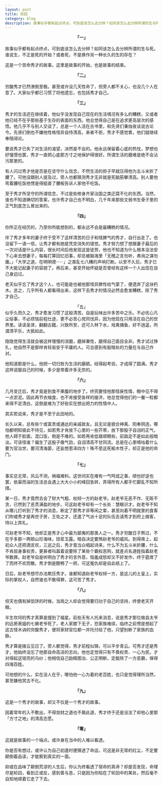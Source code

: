 ```yaml
---
layout: post
title: 轮回
category: blog
description: 故事似乎都有起点终点，可到底该怎么去分辨？如同该怎么去分辨所谓的生与死。谁说生，不正是死的开始？或者死，不是换作另一种长久的生的存在？这是一个苦命秀才的故事。这里是故事的开始，也是故事的结束。穷酸秀才已然潦倒至极。甚至或许没几天性命了，但旁人都不关心······
---
```

__<center>「一」</center>__    
故事似乎都有起点终点，可到底该怎么去分辨？如同该怎么去分辨所谓的生与死。谁说生，不正是死的开始？或者死，不是换作另一种长久的生的存在？

这是一个苦命秀才的故事。这里是故事的开始，也是故事的结束。

__<center>「二」</center>__    
穷酸秀才已然潦倒至极。甚至或许没几天性命了，但旁人都不关心，也没几个人在意了。大家似乎都已习惯了将他遗忘，也包括秀才自己。

__<center>「三」</center>__    
秀才的生活还在继续着，他似乎没发现自己现在的生活境况有多么的糟糕，又或者他已经不在乎那些基于生存的表面的东西。他总觉得自己是在追求更高层次的感悟。他几乎不与别人交谈了，总是一个人活在古书里，和先贤们秉烛夜谈说古论今。先贤们倒也不嫌他性格怪异自恃清高，来者不拒，秀才不感觉累，他们就继续奉陪阔论。

要说秀才已失了对生活的渴望，决然是不会的。他永远保留着心底的热忱，梦想也好憧憬也罢，秀才一直把心底那方寸之地保护得很好。所谓生活的磨难是绝不会沾污那里的。

有人问过秀才他是否是在坚守什么信念，不然生活的担子早就压得他为五斗米折了腰了。可他没跟别人提及过，旁人也都猜测秀才无非就是死脑筋攀清高。别人要他弯着腰吃饭他愣是得挺直了腰板告诉人家他不吃饭。

至于秀才所坚守的所谓信念，不过是些修身齐家治国之类迂腐不化的东西。当然，谁也不知道确切的答案，也许秀才自己也不明白，几千年来那些文弱书生骨子里的正气到底怎么冒出来的。

__<center>「四」</center>__    
你所正在经历的，乃至你所能想到的，都永远不会是最糟糕的情况。

伴了秀才多年的妻子终于受不了这样清苦的日子和怪脾气的秀才，自行出走了。也没留下一语一信，让秀才都有她是凭空消失的错觉。秀才努力想了想跟妻子最后的一次对话是什么内容，很长时间后他发现这是徒劳，他也不知道为什么根本没法安下心来去想妻子，每每打算回忆旧事，却总被脑海里「无稽之言勿听，弗询之谋勿庸。」「大学之道，在明明德······」之类乱七八糟的声响打断。以至不久后，秀才已不大能记起妻子的容貌了。再后来，甚至开始怀疑是否曾经有这样一个人出现在自己身边过。

老天似乎忘了秀才这个人，也可能是也被他那怪异脾性给气蒙了，便遗弃了这块朽木。总之，几乎所有人都看得出来，这样下去秀才的情况必然会愈发糟糕，除了秀才自己。

<center>「五」</center>   
似乎久而久之，秀才愈发习惯了这般清苦。自是玩味出许多苦中之乐。不必忧心凡尘俗事，不必烦恼前程仕途，更不必苦心党同伐异，因为他现在只用活在自己的世界里。读读圣贤，翻翻古籍，兴致所至，还可入林下水，戏禽捕鱼，好不逍遥，所谓清平乐，大抵如此。

隐隐觉得生活就会被这样慢慢的消磨，磨掉秉性，磨得自己面目全非。秀才试过挣扎，他自然不是那样肯轻易安于平庸的人。可总感到有股暗处的力量在与自己作对。

他知道那是什么，他把一切归咎为生活的磨砺。经得起考验，才成得了圆满。秀才这样说服自己的时候，多少是带着许多无奈的。

__<center>「六」</center>__    
几月变迁后，秀才竟是到食不果腹的地步了。终究要怪他那怪戾性情，眼中见不得一点淤泥。因此再节衣缩食，也不肯接受各样的接济，他总觉得他们的一餐一粒都来得不足清白，这倒是难为了好些实在想出把力的性情中人。

其实若说来，秀才是不至于此田地的。

长久以来，总有些个或富贵或通达的亲戚故友。且无论是貌合神离、阳奉阴违，哪怕都明知彼此不待见，如若秀才肯放下心里的一些芥蒂，放下那股子自诩的正气，他人碍于脸面，混口饭，倒是不难的。如若再肯低眉顺眼些，前路定不是如此般暗淡。可该怪谁？偏生了这股子傲气劲，自诩清高不甘同流。总是在心里嘀咕着什么要为官治世，要河清海晏，还妄想恩泽四方！殊不思这死榆木性子，却正是他的命门。

__<center>「七」</center>__    
事实总无常，风云不测，祸福难料。这世间实在难有一气呵成之事，顺也好逆也罢，依渠而湍的生活总会遇上大大小小的峰回急转，弄得所有人都手忙脚乱不知所措。

某一日，秀才竟然去会了财大气粗、权倾一方的赵老爷。赵老爷无恶不作、无赃不贪，已然到了恶贯满盈的地步。可这赵老爷却有一个长处：慧眼识才。赵老爷不知从哪儿打听到了秀才的消息，断定了那秀才非等闲之辈，甚至向着不明就里的食客们吹嘘秀才是再世子房，王佐之才。还遣了气派十足的队伍去请秀才到府上做客，待以上宾礼。

可赵老爷不知，他却正是秀才心中最为鄙夷的那类人之一。秀才穷酸日子熬过，不在乎多那一两顿山珍海味，琼浆玉露。暗自决定要煞赵老爷的威风。到得席上，起初众人还把酒言欢，三巡之后，秀才竟当众唱起诗来，什么不为五斗米折腰，什么不肯屈身事权贵，更甚者叫嚣着说要除了某些个霸权恶狗，就差点名道姓指着赵老爷数罪。赵老爷自是听明白了秀才的言外意，恼羞成怒却又不好发作，终于筵席了了而终不欢而散。秀才倒是酣畅了一把，可这冤仇却是自此结上了。

日后，赵老爷想尽办法欺压秀才。谁都知道赵老爷权倾一方，是这儿的土皇上，实际的掌权人，自然谁也不敢得罪，这可苦了秀才。

__<center>「八」</center>__    
但天也偶有掉馅饼的时候，当局之人却会觉得要归功于自己的坚持，终使老天开眼。

半生坎坷的秀才真算是撞到了福星。前些天有人托来消息，说是秀才那位做县太爷的远房表姐的七舅老爷死了，老人家膝下无子，恐家族难续，临终之前愣是想起了这古怪木讷的穷酸秀才，便将家财官位都一并托付给了他，只望别断了家族的血脉。

秀才算是拨云见日了。旁人都觉得，秀才前程似锦，可以平步青云。可秀才还是秀才，他始终没忘了他那自命高洁的志向，他也定觉得只有不畏权贵、一心为民，才对得起这锃亮的乌纱；他相信自己励精图治、公正明断，定能除了一方恶霸，保得四海百姓。

可他想的什么，实在没人在乎，哪怕他一心为着的老百姓，也只是觉得理所当然，甚至嫌他冥古不化。

__<center>「九」</center>__    
这是一个秀才的故事，却又不仅是一个秀才的故事。

因着常年的入不敷出，不得敛财之道也不屑此道，秀才终于还是没法了却他心里那「方寸之地」的清高志愿。

__<center>「零」</center>__     
这就是故事的一个端点。或许身在当中的人难以看透。

你是否有想过，或许认为自己初逢时便猜透了命运，可这是非无常的红尘，不定要颠倒着品读，才能察到真实的一面。

抑或在品味了颠倒荒谬的人生后，你认为终看透了宿命的真谛？却是否发现，命理尽是轮回，看到正或反，感到善与恶，只是因为你陷在了轮回中的某处，然后毫不自知地顺着它走了下去。